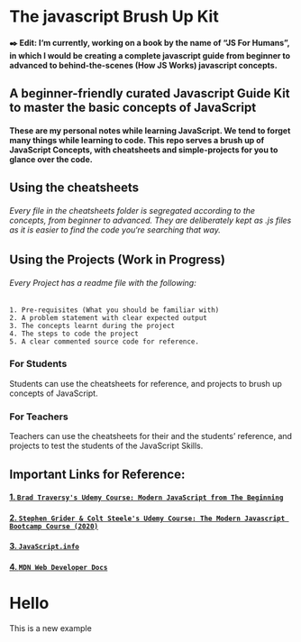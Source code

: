 # The javascript Brush Up Kit

#### ✒️ Edit: I‘m currently, working on a book by the name of “JS For Humans”, in which I would be creating a complete javascript guide from beginner to advanced to behind-the-scenes (How JS Works) javascript concepts.

## A beginner-friendly curated Javascript Guide Kit to master the basic concepts of JavaScript

#### These are my personal notes while learning JavaScript. We tend to forget many things while learning to code. This repo serves a brush up of JavaScript Concepts, with cheatsheets and simple-projects for you to glance over the code.

## Using the cheatsheets

###### Every file in the cheatsheets folder is segregated according to the concepts, from beginner to advanced. They are deliberately kept as .js files as it is easier to find the code you‘re searching that way.

## Using the Projects (Work in Progress)

###### Every Project has a readme file with the following:

    1. Pre-requisites (What you should be familiar with)
    2. A problem statement with clear expected output
    3. The concepts learnt during the project
    4. The steps to code the project
    5. A clear commented source code for reference.

### For Students

Students can use the cheatsheets for reference, and projects to brush up
concepts of JavaScript.

### For Teachers

Teachers can use the cheatsheets for their and the students’ reference, and
projects to test the students of the JavaScript Skills.

## Important Links for Reference:

#### [1. `Brad Traversy's Udemy Course: Modern JavaScript from The Beginning`](https://www.udemy.com/course/modern-javascript-from-the-beginning/)

#### [2. `Stephen Grider & Colt Steele's Udemy Course: The Modern Javascript Bootcamp Course (2020)`](https://www.udemy.com/course/modern-javascript-from-the-beginning/)

#### [3. `JavaScript.info`](https://javascript.info/)

#### [4. `MDN Web Developer Docs`](https://developer.mozilla.org/en-US/docs/Web)

[comment]: # "This actually is the most platform independent comment"

# Hello

This is a new example
